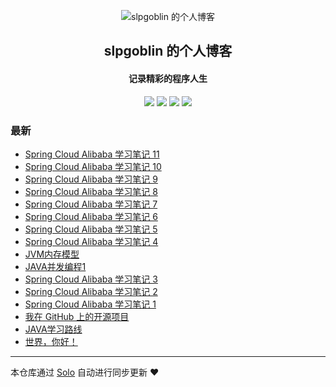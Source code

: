 <p align="center"><img alt="slpgoblin 的个人博客" src="https://static.b3log.org/images/brand/solo-32.png"></p><h2 align="center">
slpgoblin 的个人博客
</h2>

<h4 align="center">记录精彩的程序人生</h4>
<p align="center"><a title="slpgoblin 的个人博客" target="_blank" href="https://github.com/slpgoblin/solo-blog"><img src="https://img.shields.io/github/last-commit/slpgoblin/solo-blog.svg?style=flat-square&color=FF9900"></a>
<a title="GitHub repo size in bytes" target="_blank" href="https://github.com/slpgoblin/solo-blog"><img src="https://img.shields.io/github/repo-size/slpgoblin/solo-blog.svg?style=flat-square"></a>
<a title="Solo Version" target="_blank" href="https://github.com/b3log/solo/releases"><img src="https://img.shields.io/badge/solo-3.6.3-f1e05a.svg?style=flat-square&color=blueviolet"></a>
<a title="Hits" target="_blank" href="https://github.com/b3log/hits"><img src="https://hits.b3log.org/slpgoblin/solo-blog.svg"></a></p>

### 最新

* [Spring Cloud Alibaba 学习笔记 11](https://www.goblin-blog.top/articles/2019/11/03/1572796326475.html)
* [Spring Cloud Alibaba 学习笔记 10](https://www.goblin-blog.top/articles/2019/10/30/1572397921649.html)
* [Spring Cloud Alibaba 学习笔记 9](https://www.goblin-blog.top/articles/2019/10/27/1572189739067.html)
* [Spring Cloud Alibaba 学习笔记 8](https://www.goblin-blog.top/articles/2019/10/27/1572110135598.html)
* [Spring Cloud Alibaba 学习笔记 7](https://www.goblin-blog.top/articles/2019/10/27/1572108668171.html)
* [Spring Cloud Alibaba 学习笔记 6](https://www.goblin-blog.top/articles/2019/10/27/1572105999186.html)
* [Spring Cloud Alibaba 学习笔记 5](https://www.goblin-blog.top/articles/2019/10/26/1572064470597.html)
* [Spring Cloud Alibaba 学习笔记 4](https://www.goblin-blog.top/articles/2019/10/26/1572061215294.html)
* [JVM内存模型](https://www.goblin-blog.top/articles/2019/10/24/1571893856611.html)
* [JAVA并发编程1](https://www.goblin-blog.top/articles/2019/10/24/1571893195215.html)
* [Spring Cloud Alibaba 学习笔记 3](https://www.goblin-blog.top/articles/2019/10/23/1571843700649.html)
* [Spring Cloud Alibaba 学习笔记 2](https://www.goblin-blog.top/articles/2019/10/21/1571671915988.html)
* [Spring Cloud Alibaba 学习笔记 1](https://www.goblin-blog.top/articles/2019/10/21/1571669983427.html)
* [我在 GitHub 上的开源项目](https://www.goblin-blog.top/my-github-repos)
* [JAVA学习路线](https://www.goblin-blog.top/articles/2019/08/17/1566019763425.html)
* [世界，你好！](https://www.goblin-blog.top/hello-solo)



---

本仓库通过 [Solo](https://github.com/b3log/solo) 自动进行同步更新 ❤️ 